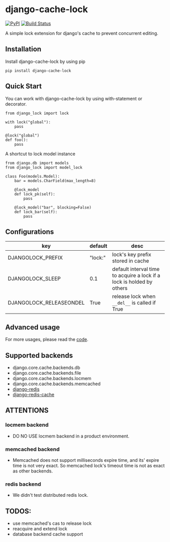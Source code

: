 # django-cache-lock

[![PyPI](https://img.shields.io/pypi/v/django-cache-lock.svg)](https://pypi.org/project/django-cache-lock)
[![Build Status](https://travis-ci.org/Xavier-Lam/django-cache-lock.svg?branch=master)](https://travis-ci.org/Xavier-Lam/django-cache-lock)

A simple lock extension for django's cache to prevent concurrent editing.

## Installation
Install django-cache-lock by using pip

    pip install django-cache-lock

## Quick Start
You can work with django-cache-lock by using with-statement or decorator.

    from django_lock import lock

    with lock("global"):
        pass

    @lock("global")
    def foo():
        pass

A shortcut to lock model instance

    from django.db import models
    from django_lock import model_lock

    class Foo(models.Model):
        bar = models.CharField(max_length=8)

        @lock_model
        def lock_pk(self):
            pass

        @lock_model("bar", blocking=False)
        def lock_bar(self):
            pass

## Configurations
| key | default | desc |
| --- | --- | --- |
| DJANGOLOCK_PREFIX | "lock:" | lock's key prefix stored in cache |
| DJANGOLOCK_SLEEP | 0.1 | default interval time to acquire a lock if a lock is holded by others |
| DJANGOLOCK_RELEASEONDEL | True | release lock when `__del__` is called if True |

## Advanced usage
For more usages, please read the [code](django_lock.py).

## Supported backends
* django.core.cache.backends.db
* django.core.cache.backends.file
* django.core.cache.backends.locmem
* django.core.cache.backends.memcached
* [django-redis](https://github.com/niwinz/django-redis)
* [django-redis-cache](https://github.com/sebleier/django-redis-cache)

## ATTENTIONS
### locmem backend
* DO NO USE locmem backend in a product environment.

### memcached backend
* Memcached does not support milliseconds expire time, and its' expire time is not very exact. So memcached lock's timeout time is not as exact as other backends.

### redis backend
* We didn't test distributed redis lock.

## TODOS:
* use memcached's cas to release lock
* reacquire and extend lock
* database backend cache support